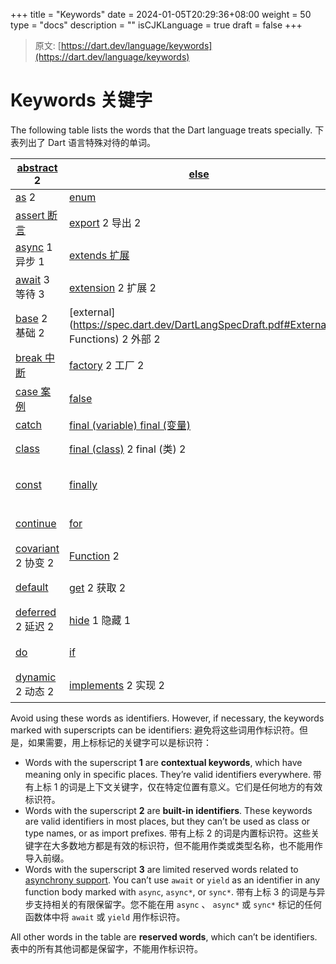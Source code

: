 +++
title = "Keywords"
date = 2024-01-05T20:29:36+08:00
weight = 50
type = "docs"
description = ""
isCJKLanguage = true
draft = false
+++

> 原文: [https://dart.dev/language/keywords](https://dart.dev/language/keywords)

# Keywords 关键字

The following table lists the words that the Dart language treats specially.
下表列出了 Dart 语言特殊对待的单词。

| [abstract](https://dart.dev/language/class-modifiers#abstract) 2 | [else](https://dart.dev/language/branches#if)                | [import](https://dart.dev/language/libraries#using-libraries) 2 | [show](https://dart.dev/language/libraries#importing-only-part-of-a-library) 1 |
| ------------------------------------------------------------ | ------------------------------------------------------------ | ------------------------------------------------------------ | ------------------------------------------------------------ |
| [as](https://dart.dev/language/operators#type-test-operators) 2 | [enum](https://dart.dev/language/enums)                      | [in](https://dart.dev/language/loops#for-loops)              | [static](https://dart.dev/language/classes#class-variables-and-methods) 2 |
| [assert 断言](https://dart.dev/language/error-handling#assert) | [export](https://dart.dev/guides/libraries/create-packages) 2 导出 2 | [interface](https://dart.dev/language/class-modifiers#interface) 2 接口 2 | [super 超级](https://dart.dev/language/extend)               |
| [async](https://dart.dev/language/async) 1 异步 1            | [extends 扩展](https://dart.dev/language/extend)             | [is](https://dart.dev/language/operators#type-test-operators) | [switch 切换](https://dart.dev/language/branches#switch)     |
| [await](https://dart.dev/language/async) 3 等待 3            | [extension](https://dart.dev/language/extension-methods) 2 扩展 2 | [late](https://dart.dev/language/variables#late-variables) 2 延迟 2 | [sync](https://dart.dev/language/functions#generators) 1 同步 1 |
| [base](https://dart.dev/language/class-modifiers#base) 2 基础 2 | [external](https://spec.dart.dev/DartLangSpecDraft.pdf#External Functions) 2 外部 2 | [library](https://dart.dev/language/libraries) 2 库 2        | [this 此](https://dart.dev/language/constructors)            |
| [break 中断](https://dart.dev/language/loops#break-and-continue) | [factory](https://dart.dev/language/constructors#factory-constructors) 2 工厂 2 | [mixin](https://dart.dev/language/mixins) 2 混合 2           | [throw 抛出](https://dart.dev/language/error-handling#throw) |
| [case 案例](https://dart.dev/language/branches#switch)       | [false](https://dart.dev/language/built-in-types#booleans)   | [new](https://dart.dev/language/classes#using-constructors)  | [true](https://dart.dev/language/built-in-types#booleans)    |
| [catch](https://dart.dev/language/error-handling#catch)      | [final (variable) final (变量)](https://dart.dev/language/variables#final-and-const) | [null](https://dart.dev/language/variables#default-value)    | [try](https://dart.dev/language/error-handling#catch)        |
| [class](https://dart.dev/language/classes#instance-variables) | [final (class)](https://dart.dev/language/class-modifiers#final) 2 final (类) 2 | [on](https://dart.dev/language/error-handling#catch) 1       | [typedef](https://dart.dev/language/typedefs) 2              |
| [const](https://dart.dev/language/variables#final-and-const) | [finally](https://dart.dev/language/error-handling#finally)  | [operator](https://dart.dev/language/methods#operators) 2 运算符 2 | [var](https://dart.dev/language/variables)                   |
| [continue](https://dart.dev/language/loops#break-and-continue) | [for](https://dart.dev/language/loops#for-loops)             | [part](https://dart.dev/guides/libraries/create-packages#organizing-a-package) 2 部分 2 | [void](https://dart.dev/language/built-in-types)             |
| [covariant](https://dart.dev/guides/language/sound-problems#the-covariant-keyword) 2 协变 2 | [Function](https://dart.dev/language/functions) 2            | [required](https://dart.dev/language/functions#named-parameters) 2 | [when](https://dart.dev/language/branches#when)              |
| [default](https://dart.dev/language/branches#switch)         | [get](https://dart.dev/language/methods#getters-and-setters) 2 获取 2 | [rethrow 重新抛出](https://dart.dev/language/error-handling#catch) | [while 同时](https://dart.dev/language/loops#while-and-do-while) |
| [deferred](https://dart.dev/language/libraries#lazily-loading-a-library) 2 延迟 2 | [hide](https://dart.dev/language/libraries#importing-only-part-of-a-library) 1 隐藏 1 | [return 返回](https://dart.dev/language/functions#return-values) | [with 带有](https://dart.dev/language/mixins)                |
| [do](https://dart.dev/language/loops#while-and-do-while)     | [if](https://dart.dev/language/branches#if)                  | [sealed](https://dart.dev/language/class-modifiers#sealed) 2 密封 2 | [yield](https://dart.dev/language/functions#generators) 3 产生 3 |
| [dynamic](https://dart.dev/language#important-concepts) 2 动态 2 | [implements](https://dart.dev/language/classes#implicit-interfaces) 2 实现 2 | [set](https://dart.dev/language/methods#getters-and-setters) 2 设置 2 |                                                              |

Avoid using these words as identifiers. However, if necessary, the keywords marked with superscripts can be identifiers:
避免将这些词用作标识符。但是，如果需要，用上标标记的关键字可以是标识符：

- Words with the superscript **1** are **contextual keywords**, which have meaning only in specific places. They’re valid identifiers everywhere.
  带有上标 1 的词是上下文关键字，仅在特定位置有意义。它们是任何地方的有效标识符。
- Words with the superscript **2** are **built-in identifiers**. These keywords are valid identifiers in most places, but they can’t be used as class or type names, or as import prefixes.
  带有上标 2 的词是内置标识符。这些关键字在大多数地方都是有效的标识符，但不能用作类或类型名称，也不能用作导入前缀。
- Words with the superscript **3** are limited reserved words related to [asynchrony support](https://dart.dev/language/async). You can’t use `await` or `yield` as an identifier in any function body marked with `async`, `async*`, or `sync*`.
  带有上标 3 的词是与异步支持相关的有限保留字。您不能在用 `async` 、 `async*` 或 `sync*` 标记的任何函数体中将 `await` 或 `yield` 用作标识符。

All other words in the table are **reserved words**, which can’t be identifiers.
表中的所有其他词都是保留字，不能用作标识符。
